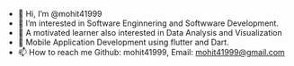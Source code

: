 - 👋 Hi, I’m @mohit41999
- 👀 I’m interested in Software Enginnering and Softwware Development. 
- 🌱 A motivated learner also interested in Data Analysis and Visualization
- 💞️ Mobile Application Development using flutter and Dart.
- 📫 How to reach me Github: mohit41999, Email: mohit41999@gmail.com

<!---
mohit41999/mohit41999 is a ✨ special ✨ repository because its `README.md` (this file) appears on your GitHub profile.
You can click the Preview link to take a look at your changes.
--->
